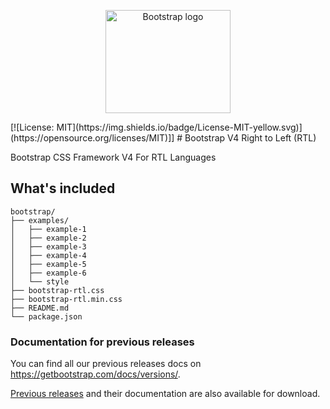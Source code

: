 <p align="center">
  <a href="https://getbootstrap.com/">
    <img src="https://getbootstrap.com/docs/5.3/assets/brand/bootstrap-logo-shadow.png" alt="Bootstrap logo" width="200" height="165">
  </a>
</p>
[![License: MIT](https://img.shields.io/badge/License-MIT-yellow.svg)](https://opensource.org/licenses/MIT)]]
# Bootstrap V4 Right to Left (RTL)

Bootstrap CSS Framework V4 For RTL Languages

## What's included

  ```
  bootstrap/
  ├── examples/
  │   ├── example-1
  │   ├── example-2
  │   ├── example-3
  │   ├── example-4
  │   ├── example-5
  │   ├── example-6
  │   └── style
  ├── bootstrap-rtl.css
  ├── bootstrap-rtl.min.css
  ├── README.md
  └── package.json

  ```
### Documentation for previous releases

You can find all our previous releases docs on <https://getbootstrap.com/docs/versions/>.

[Previous releases](https://github.com/twbs/bootstrap/releases) and their documentation are also available for download.

